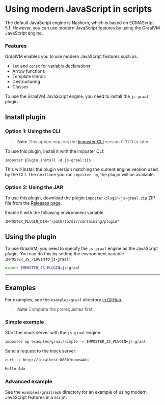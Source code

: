 # Using modern JavaScript in scripts

The default JavaScript engine is Nashorn, which is based on ECMAScript 5.1. However, you can use modern JavaScript features by using the GraalVM JavaScript engine.

### Features

GraalVM enables you to use modern JavaScript features such as:

- `let` and `const` for variable declarations
- Arrow functions
- Template literals
- Destructuring
- Classes

To use the GraalVM JavaScript engine, you need to install the `js-graal` plugin.

## Install plugin

### Option 1: Using the CLI

> **Note**
> This option requires the [Imposter CLI](./run_imposter_cli.md) version 0.37.0 or later.

To use this plugin, install it with the Imposter CLI:

    imposter plugin install -d js-graal:zip

This will install the plugin version matching the current engine version used by the CLI. The next time you run `imposter up`, the plugin will be available.

### Option 2: Using the JAR

To use this plugin, download the plugin `imposter-plugin-js-graal.zip` ZIP file from the [Releases page](https://github.com/outofcoffee/imposter/releases).

Enable it with the following environment variable:

    IMPOSTER_PLUGIN_DIR="/path/to/dir/containing/plugin"

## Using the plugin

To use GraalVM, you need to specify the `js-graal` engine as the JavaScript plugin. You can do this by setting the environment variable `IMPOSTER_JS_PLUGIN` to `js-graal`:

```bash
export IMPOSTER_JS_PLUGIN=js-graal
```

---

## Examples

For examples, see the `examples/graal` directory [in GitHub](https://github.com/outofcoffee/imposter/blob/main/examples/graal).

> **Note**
> Complete the prerequisites first.

### Simple example

Start the mock server with the `js-graal` engine:

```bash
imposter up examples/graal/simple -e IMPOSTER_JS_PLUGIN=js-graal
```

Send a request to the mock server:

```bash
curl -i http://localhost:8080?name=Ada

Hello Ada
```

### Advanced example

See the `examples/graal/es6` directory for an example of using modern JavaScript features in a script.
